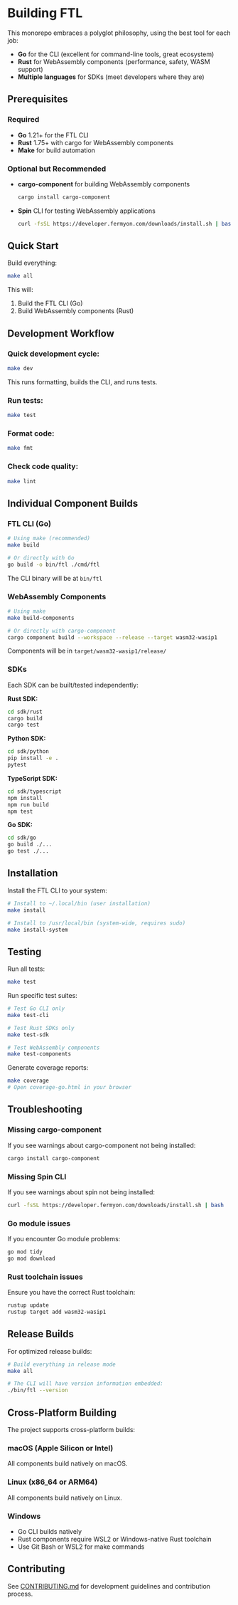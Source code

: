 # Building FTL

This monorepo embraces a polyglot philosophy, using the best tool for each job:
- **Go** for the CLI (excellent for command-line tools, great ecosystem)
- **Rust** for WebAssembly components (performance, safety, WASM support)
- **Multiple languages** for SDKs (meet developers where they are)

## Prerequisites

### Required
- **Go** 1.21+ for the FTL CLI
- **Rust** 1.75+ with cargo for WebAssembly components
- **Make** for build automation

### Optional but Recommended
- **cargo-component** for building WebAssembly components
  ```bash
  cargo install cargo-component
  ```
- **Spin** CLI for testing WebAssembly applications
  ```bash
  curl -fsSL https://developer.fermyon.com/downloads/install.sh | bash
  ```

## Quick Start

Build everything:
```bash
make all
```

This will:
1. Build the FTL CLI (Go)
2. Build WebAssembly components (Rust)

## Development Workflow

### Quick development cycle:
```bash
make dev
```
This runs formatting, builds the CLI, and runs tests.

### Run tests:
```bash
make test
```

### Format code:
```bash
make fmt
```

### Check code quality:
```bash
make lint
```

## Individual Component Builds

### FTL CLI (Go)
```bash
# Using make (recommended)
make build

# Or directly with Go
go build -o bin/ftl ./cmd/ftl
```

The CLI binary will be at `bin/ftl`

### WebAssembly Components
```bash
# Using make
make build-components

# Or directly with cargo-component
cargo component build --workspace --release --target wasm32-wasip1
```

Components will be in `target/wasm32-wasip1/release/`

### SDKs

Each SDK can be built/tested independently:

**Rust SDK:**
```bash
cd sdk/rust
cargo build
cargo test
```

**Python SDK:**
```bash
cd sdk/python
pip install -e .
pytest
```

**TypeScript SDK:**
```bash
cd sdk/typescript
npm install
npm run build
npm test
```

**Go SDK:**
```bash
cd sdk/go
go build ./...
go test ./...
```

## Installation

Install the FTL CLI to your system:

```bash
# Install to ~/.local/bin (user installation)
make install

# Install to /usr/local/bin (system-wide, requires sudo)
make install-system
```

## Testing

Run all tests:
```bash
make test
```

Run specific test suites:
```bash
# Test Go CLI only
make test-cli

# Test Rust SDKs only
make test-sdk

# Test WebAssembly components
make test-components
```

Generate coverage reports:
```bash
make coverage
# Open coverage-go.html in your browser
```

## Troubleshooting

### Missing cargo-component
If you see warnings about cargo-component not being installed:
```bash
cargo install cargo-component
```

### Missing Spin CLI
If you see warnings about spin not being installed:
```bash
curl -fsSL https://developer.fermyon.com/downloads/install.sh | bash
```

### Go module issues
If you encounter Go module problems:
```bash
go mod tidy
go mod download
```

### Rust toolchain issues
Ensure you have the correct Rust toolchain:
```bash
rustup update
rustup target add wasm32-wasip1
```

## Release Builds

For optimized release builds:

```bash
# Build everything in release mode
make all

# The CLI will have version information embedded:
./bin/ftl --version
```

## Cross-Platform Building

The project supports cross-platform builds:

### macOS (Apple Silicon or Intel)
All components build natively on macOS.

### Linux (x86_64 or ARM64)
All components build natively on Linux.

### Windows
- Go CLI builds natively
- Rust components require WSL2 or Windows-native Rust toolchain
- Use Git Bash or WSL2 for make commands

## Contributing

See [CONTRIBUTING.md](CONTRIBUTING.md) for development guidelines and contribution process.